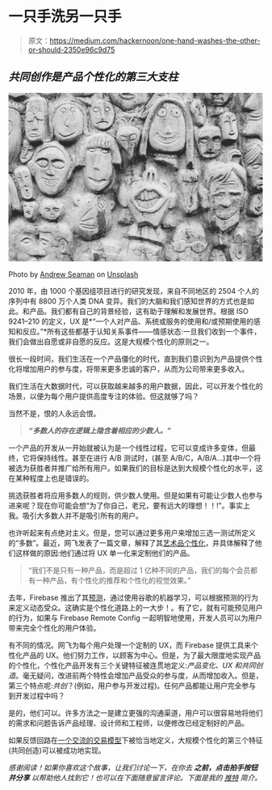 # 一只手洗另一只手

> 原文：<https://medium.com/hackernoon/one-hand-washes-the-other-or-should-2350e96c9d75>

## *共同创作是产品个性化的第三大支柱*

![](img/df22953b9c6b35b306f816e3f6c8b1d7.png)

Photo by [Andrew Seaman](https://unsplash.com/photos/4Fi_4Q6_eFM?utm_source=unsplash&utm_medium=referral&utm_content=creditCopyText) on [Unsplash](https://unsplash.com/search/photos/faces?utm_source=unsplash&utm_medium=referral&utm_content=creditCopyText)

2010 年，由 1000 个基因组项目进行的研究发现，来自不同地区的 2504 个人的序列中有 8800 万个人类 DNA 变异。我们的大脑和我们感知世界的方式也是如此。和产品。我们都有自己的背景经验，这有助于理解和发展世界。根据 ISO 9241–210 的定义，UX 是*“一个人对产品、系统或服务的使用和/或预期使用的感知和反应。”*所有这些都基于认知关系事件——情感状态:一旦我们收到一个事件，我们会做出自愿或非自愿的反应。这是大规模个性化的原则之一。

很长一段时间，我们生活在一个产品僵化的时代，直到我们意识到为产品提供个性化将增加用户的参与度，将带来更多忠诚的客户，从而为公司带来更多收入。

我们生活在大数据时代，可以获取越来越多的用户数据，因此，可以开发个性化的场景，以便为每个用户提供高度专注的体验。但这就够了吗？

当然不是，恨的人永远会恨。

> ***“多数人的存在逻辑上隐含着相应的少数人。”***

一个产品的开发从一开始就被认为是一个线性过程，它可以变成许多变体，但最终，它将保持线性。甚至在进行 A/B 测试时，(甚至 A/B/C，A/B/A…)其中一个将被选为获胜者并推广给所有用户。如果我们的目标是达到大规模个性化的水平，这在某种程度上也是错误的。

挑选获胜者将应用多数人的规则，供少数人使用。但是如果有可能让少数人也参与进来呢？现在你可能会想“为了你自己，老兄，要有远大的理想！！!"。事实上我。吸引大多数人并不是吸引所有的用户。

也许听起来有点绝对主义。但是，您可以通过更多用户来增加三选一测试所定义的“多数”。最近，网飞发表了一篇文章，解释了其[艺术品个性化](/netflix-techblog/artwork-personalization-c589f074ad76)，并具体解释了他们这样做的原因:他们通过将 UX 单一化来定制他们的产品。

> “我们不是只有一种产品，而是超过 1 亿种不同的产品，我们的每个会员都有一种产品，有个性化的推荐和个性化的视觉效果。”

去年，Firebase 推出了其[预测](https://firebase.google.com/products/predictions/)，通过使用谷歌的机器学习，可以根据预测的行为来定义动态受众。这确实是个性化道路上的一大步！。有了它，就有可能预见用户的行为，如果与 Firebase Remote Config 一起明智地使用，开发人员可以为用户带来完全个性化的用户体验。

有不同的情况。网飞为每个用户处理一个定制的 UX，而 Firebase 提供工具来个性化产品的 UX。他们努力工作，以顾客为中心。但是，为了最大限度地实现产品的个性化，个性化产品开发有三个关键特征被连贯地定义:*产品变化、UX 和共同创造*。毫无疑问，改进前两个特性会增加产品受众的参与度，从而增加收入。但是，第三个特点呢:*共创*？(例如，用户参与开发过程)。任何产品都能让用户完全参与到开发过程中吗？

是的，他们可以。许多方法之一是建立更强的沟通渠道，用户可以很容易地将他们的需求和问题告诉产品经理、设计师和工程师，以便修改已经定制好的产品。

如果反馈回路在[一个交流的交易模型](/@r.luque/it-is-also-what-you-say-e0432af613cb)下被恰当地定义，大规模个性化的第三个特征(共同创造)可以被成功地实现。

*感谢阅读！如果你喜欢这个故事，让我们讨论一下，在你去* ***之前，点击拍手按钮*** ***并分享*** *以帮助他人找到它！也可以在下面随意留言评论。下面是我的* [*推特*](https://twitter.com/NoCountry4Old) *简介。*